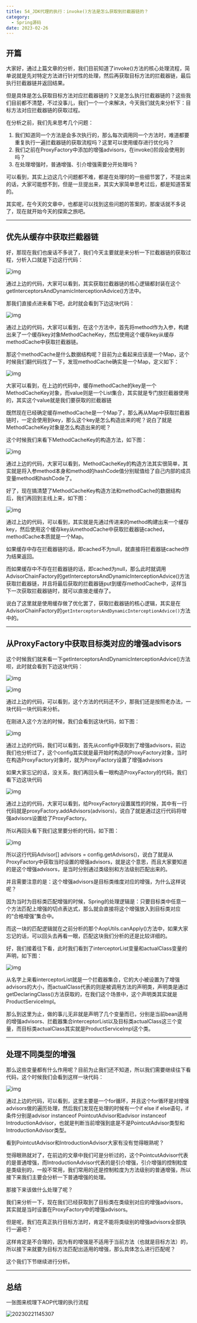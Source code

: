 ```yaml
---
title: 54_JDK代理的执行：invoke()方法是怎么获取到拦截器链的？
category:
  - Spring源码
date: 2023-02-26
---
```


<!-- more -->

## 开篇

大家好，通过上篇文章的分析，我们目前知道了invoke()方法的核心处理流程，简单说就是先对特定方法进行针对性的处理，然后再获取目标方法的拦截器链，最后执行拦截器链并返回结果。

但是具体是怎么获取目标方法对应拦截器链的？又是怎么执行拦截器链的？这些我们目前都不清楚，不过没事儿，我们一个一个来解决，今天我们就先来分析下：目标方法对应拦截器链的获取过程。

在分析之前，我们先来思考几个问题：

1. 我们知道同一个方法是会多次执行的，那么每次调用同一个方法时，难道都要重复执行一遍拦截器链的获取流程吗？这里可以使用缓存进行优化吗？
2. 我们之前在ProxyFactory中添加的增强advisors，在invoke()阶段会使用到吗？
3. 在处理增强时，普通增强、引介增强需要分开处理吗？

可以看到，其实上边这几个问题都不难，都是在处理时的一些细节罢了，不提出来的话，大家可能想不到，但是一旦提出来，其实大家简单思考过后，都是知道答案的。

其实呢，在今天的文章中，也都是可以找到这些问题的答案的，那废话就不多说了，现在就开始今天的探索之旅吧。

---

## 优先从缓存中获取拦截器链

好，那现在我们也废话不多说了，我们今天主要就是来分析一下拦截器链的获取过程，分析入口就是下边这行代码：

![img](https://studyimages.oss-cn-beijing.aliyuncs.com/img/Spring/202302/202302211402171.png)

通过上边的代码，大家可以看到，其实获取拦截器链的核心逻辑都封装在这个getInterceptorsAndDynamicInterceptionAdvice()方法中。

那我们直接点进来看下吧，此时就会看到下边这块代码：

![img](https://studyimages.oss-cn-beijing.aliyuncs.com/img/Spring/202302/202302211402380.png)

通过上边的代码，大家可以看到，在这个方法中，首先将method作为入参，构建出来了一个缓存key对象MethodCacheKey，然后使用这个缓存key从缓存methodCache中获取拦截器链。

那这个methodCache是什么数据结构呢？目前为止看起来应该是一个Map，这个时候我们翻代码找了一下，发现methodCache确实是一个Map，定义如下：

![img](https://studyimages.oss-cn-beijing.aliyuncs.com/img/Spring/202302/202302211402696.png)

大家可以看到，在上边的代码中，缓存methodCache的key是一个MethodCacheKey对象，而value则是一个List集合，其实就是专门放拦截器使用的，其实这个value就是我们要获取的拦截器链

既然现在已经确定缓存methodCache是一个Map了，那么再从Map中获取拦截器链时，一定会使用到key，那么这个key是怎么构造出来的呢？说白了就是MethodCacheKey对象是怎么构造出来的呢？

这个时候我们来看下MethodCacheKey的构造方法，如下图：

![img](https://studyimages.oss-cn-beijing.aliyuncs.com/img/Spring/202302/202302211402913.png)

通过上边的代码，大家可以看到，MethodCacheKey的构造方法其实很简单，其实就是将入参method本身和method的hashCode值分别赋值给了自己内部的成员变量method和hashCode了。

好了，现在搞清楚了MethodCacheKey构造方法和methodCache的数据结构后，我们再回到主线上来，如下图：

![img](https://studyimages.oss-cn-beijing.aliyuncs.com/img/Spring/202302/202302211402269.png)

通过上边的代码，可以看到，其实就是先通过传进来的method构建出来一个缓存key，然后使用这个缓存key从methodCache中获取拦截器链cached，methodCache本质就是一个Map。

如果缓存中存在拦截器链的话，即cached不为null，就直接将拦截器链cached作为结果返回。

而如果缓存中不存在拦截器链的话，即cached为null，那么此时就调用AdvisorChainFactory的getInterceptorsAndDynamicInterceptionAdvice()方法获取拦截器链，并且将最后获取的拦截器链put到缓存methodCache中，这样当下一次获取拦截器链时，就可以直接走缓存了。

说白了这里就是使用缓存做了优化罢了，获取拦截器链的核心逻辑，其实是在AdvisorChainFactory的`getInterceptorsAndDynamicInterceptionAdvice()`方法中的。

---

## 从ProxyFactory中获取目标类对应的增强advisors

这个时候我们就来看一下getInterceptorsAndDynamicInterceptionAdvice()方法呗，此时就会看到下边这块代码：

![img](https://studyimages.oss-cn-beijing.aliyuncs.com/img/Spring/202302/202302211451157.png)

![img](https://studyimages.oss-cn-beijing.aliyuncs.com/img/Spring/202302/202302211451046.png)

通过上边的代码，可以看到，这个方法的代码还不少，那我们还是按照老办法，一块代码一块代码来分析。

在刚进入这个方法的时候，我们会看到这块代码，如下图：

![img](https://studyimages.oss-cn-beijing.aliyuncs.com/img/Spring/202302/202302211451960.png)

通过上边的代码，我们可以看到，首先从config中获取到了增强advisors，前边我们也分析过了，这个config其实就是最开始时构造的ProxyFactory对象，当时在构造ProxyFactory对象时，就为ProxyFactory设置了增强advisors

如果大家忘记的话，没关系，我们再回头看一眼构造ProxyFactory的代码，我们看下边这块代码

![img](https://studyimages.oss-cn-beijing.aliyuncs.com/img/Spring/202302/202302211451297.png)

通过上边的代码，大家可以看到，给ProxyFactory设置属性的时候，其中有一行代码就是proxyFactory.addAdvisors(advisors)，说白了就是通过这行代码将增强advisors设置给了ProxyFactory。

所以再回头看下我们这里要分析的代码，如下图：

![img](https://studyimages.oss-cn-beijing.aliyuncs.com/img/Spring/202302/202302211451384.png)

所以这行代码Advisor[] advisors = config.getAdvisors()，说白了就是从ProxyFactory中获取当时设置的增强advisors，就是这个意思，而且大家要知道的是这个增强advisors，是当时分别通过类级别和方法级别匹配出来的。

并且需要注意的是：这个增强advisors是目标类维度对应的增强，为什么这样说呢？

因为当时为目标类匹配增强的时候，Spring的处理逻辑是：只要目标类中任意一个方法匹配上增强的切点表达式，那么就会直接将这个增强放入到目标类对应的“合格增强”集合中。

而这一块的匹配逻辑就在之前分析的那个AopUtils.canApply()方法中，如果大家忘记的话，可以回头去再看一眼，匹配这块我们分析的还是比较详细的。

好，我们接着往下看，此时我们看到了interceptorList变量和actualClass变量的声明，如下图：

![img](https://studyimages.oss-cn-beijing.aliyuncs.com/img/Spring/202302/202302211451825.png)

从名字上来看interceptorList就是一个拦截器集合，它的大小被设置为了增强advisors的大小，而actualClass代表的则是被调用方法的声明类，声明类是通过getDeclaringClass()方法获取的，在我们这个场景中，这个声明类其实就是ProductServiceImpl。

那么到这里为止，做的事儿无非就是声明了几个变量而已，分别是当前bean适用的增强advisors、拦截器集合interceptorList以及目标类actualClass这三个变量，而目标类actualClass其实就是ProductServiceImpl这个类。

---

## 处理不同类型的增强

那么这些变量都有什么作用呢？目前为止我们还不知道，所以我们需要继续往下看代码，这个时候我们会看到这样一块代码：

![img](https://studyimages.oss-cn-beijing.aliyuncs.com/img/Spring/202302/202302211452497.png)

通过上边的代码，可以看到，这里主要是一个for循环，并且这个for循环是对增强advisors做的遍历处理，然后我们发现在处理的时候有一个if else if else语句，if条件分别是advisor instanceof PointcutAdvisor和advisor instanceof IntroductionAdvisor，也就是判断当前增强到底是不是PointcutAdvisor类型和IntroductionAdvisor类型。

看到PointcutAdvisor和IntroductionAdvisor大家有没有觉得眼熟呢？

觉得眼熟就对了，在前边的文章中我们可是分析过的，这个PointcutAdvisor代表的是普通增强，而IntroductionAdvisor代表的是引介增强，引介增强的控制粒度是类级别的，一般不常用，我们常用的还是控制粒度为方法级别的普通增强，所以接下来我们主要会分析一下普通增强的处理。

那接下来该做什么处理了呢？

我们来分析一下，现在我们已经获取到了目标类在类级别对应的增强advisors，其实就是当时设置在ProxyFactory中的增强advisors。

但是呢，我们在真正执行目标方法时，肯定不能将类级别的增强advisors全部执行一遍吧？

这样肯定是不合理的，因为有的增强是不适用于当前方法（也就是目标方法）的，所以接下来就要为目标方法匹配出适用的增强，那么具体怎么进行匹配呢？

这个我们下节继续进行分析。

---

## 总结

一张图来梳理下AOP代理的执行流程

![20230221145307](https://studyimages.oss-cn-beijing.aliyuncs.com/img/Spring/202302/202302211453820.png)
